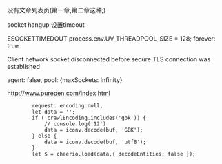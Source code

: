 没有文章列表页(第一章,第二章这种;)

socket hangup      设置timeout

ESOCKETTIMEDOUT
    process.env.UV_THREADPOOL_SIZE = 128;
    forever: true

Client network socket disconnected before secure TLS connection was established

agent: false,
pool: {maxSockets: Infinity}









http://www.purepen.com/index.html

            request: encoding:null,
            let data = '';
            if ( crawlEncoding.includes('gbk')) {
                // console.log('12')
                data = iconv.decode(buf, 'GBK');
            } else {
                data = iconv.decode(buf, 'utf8');
            }
            let $ = cheerio.load(data,{ decodeEntities: false });
